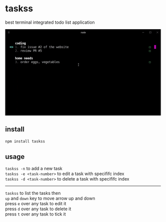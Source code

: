 # taskss
best terminal integrated todo list application
  
<img src="https://raw.githubusercontent.com/ammarbinfaisal/tasks/master/preview.gif"/> 

## install
`npm install taskss`

## usage
`taskss -n` to add a new task  
`taskss -e <task-number>` to edit a task with specififc index  
`taskss -d <task-number>` to delete a task with specififc index   <br><hr>
`taskss` to list the tasks then  
`up` and `down` key to move arrow up and down  
press `e` over any task to edit it  
press `d` over any task to delete it  
press `t` over any task to tick it  
